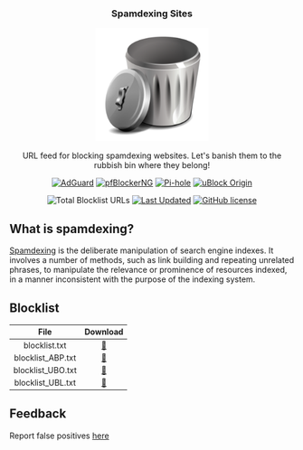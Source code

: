 <div align="center">

  <h3 align="center">Spamdexing Sites</h3>
  <img src="images/trash.svg" alt="Trash" width="200" height="200">

  <p align="center">
    URL feed for blocking spamdexing websites. Let's banish them to the rubbish bin where they belong!
  </p>

  <p align="center">
  <a href="https://adguard.com"><img src="https://img.shields.io/badge/AdGuard-68BC71?style=for-the-badge&logo=adguard&logoColor=white" alt="AdGuard"/></a>
  <a href="https://docs.netgate.com/pfsense/en/latest/packages/pfblocker.html"><img src="https://img.shields.io/badge/pfBlockerNG-212121?style=for-the-badge&logo=pfsense&logoColor=white" alt="pfBlockerNG"/></a>
  <a href="https://pi-hole.net"><img src="https://img.shields.io/badge/Pi--hole-96060C?style=for-the-badge&logo=pi-hole&logoColor=white" alt="Pi-hole"/></a>
  <a href="https://github.com/gorhill/uBlock"><img src="https://img.shields.io/badge/uBlock_Origin-800000?style=for-the-badge&logo=ublock-origin&logoColor=white" alt="uBlock Origin"/></a>
  </p>

  <p align="center">
  <img src="https://tokei-rs.onrender.com/b1/github/elliotwutingfeng/SpamdexingSites?label=Total%20Blocklist%20URLS&style=for-the-badge" alt="Total Blocklist URLs"/>
  <a href="https://github.com/elliotwutingfeng/SpamdexingSites/commits"><img src="https://img.shields.io/github/last-commit/elliotwutingfeng/SpamdexingSites?label=Last%20Updated&style=for-the-badge" alt="Last Updated"/></a>
  <a href="LICENSE"><img src="https://img.shields.io/badge/License-BSD--3--Clause-GREEN?style=for-the-badge" alt="GitHub license"/></a>
  </p>

</div>

## What is spamdexing?

[Spamdexing](https://en.wikipedia.org/wiki/Spamdexing) is the deliberate manipulation of search engine indexes. It involves a number of methods, such as link building and repeating unrelated phrases, to manipulate the relevance or prominence of resources indexed, in a manner inconsistent with the purpose of the indexing system.

## Blocklist

| File | Download |
|:-:|:-:|
| blocklist.txt | [:floppy_disk:](blocklist.txt?raw=true) |
| blocklist_ABP.txt | [:floppy_disk:](blocklist_ABP.txt?raw=true) |
| blocklist_UBO.txt | [:floppy_disk:](blocklist_UBO.txt?raw=true) |
| blocklist_UBL.txt | [:floppy_disk:](blocklist_UBL.txt?raw=true) |

## Feedback

Report false positives [here](https://github.com/elliotwutingfeng/SpamdexingSites/issues)
